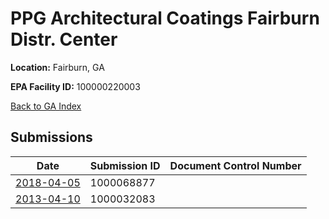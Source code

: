 # PPG Architectural Coatings Fairburn Distr. Center

**Location:** Fairburn, GA

**EPA Facility ID:** 100000220003

[Back to GA Index](../../index.md)

## Submissions

| Date | Submission ID | Document Control Number |
|------|--------------|-------------------------|
| [2018-04-05](submissions/1000068877.md) | 1000068877 |  |
| [2013-04-10](submissions/1000032083.md) | 1000032083 |  |
